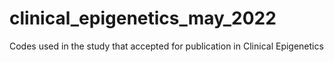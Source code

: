 # clinical_epigenetics_may_2022
Codes used in the study that accepted for publication in Clinical Epigenetics

